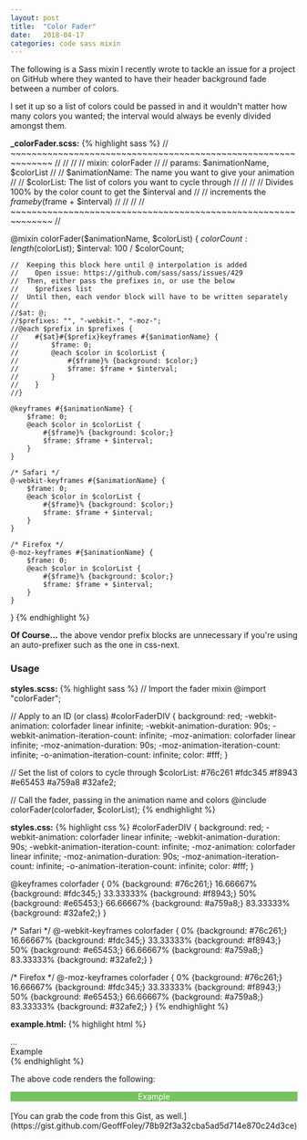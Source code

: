 ```yaml
---
layout: post
title:  "Color Fader"
date:   2018-04-17
categories: code sass mixin
---
```


The following is a Sass mixin I recently wrote to tackle an issue for a project on GitHub where they wanted to have their header background fade between a number of colors.

I set it up so a list of colors could be passed in and it wouldn't matter how many colors you wanted; the interval would always be evenly divided amongst them.

**_colorFader.scss:**
{% highlight sass %}
// ~~~~~~~~~~~~~~~~~~~~~~~~~~~~~~~~~~~~~~~~~~~~~~~~~~~~~~~~~~~~~~ //
//                                                                //
// mixin: colorFader                                              //
// params: $animationName, $colorList                             //
//   $animationName: The name you want to give your animation     //
//   $colorList: The list of colors you want to cycle through     //
//                                                                //
// Divides 100% by the color count to get the $interval and       //
//   increments the $frame by ($frame + $interval)                //
//                                                                //
// ~~~~~~~~~~~~~~~~~~~~~~~~~~~~~~~~~~~~~~~~~~~~~~~~~~~~~~~~~~~~~~ //

@mixin colorFader($animationName, $colorList) {
    $colorCount: length($colorList);
    $interval: 100 / $colorCount;

    //  Keeping this block here until @ interpolation is added
    //    Open issue: https://github.com/sass/sass/issues/429
    //  Then, either pass the prefixes in, or use the below
    //    $prefixes list
    //  Until then, each vendor block will have to be written separately
    //
    //$at: @;
    //$prefixes: "", "-webkit-", "-moz-";
    //@each $prefix in $prefixes {
    //    #{$at}#{$prefix}keyframes #{$animationName} {
    //        $frame: 0;
    //        @each $color in $colorList {
    //            #{$frame}% {background: $color;}
    //            $frame: $frame + $interval;
    //        }
    //    }
    //}

    @keyframes #{$animationName} {
        $frame: 0;
        @each $color in $colorList {
            #{$frame}% {background: $color;}
            $frame: $frame + $interval;
        }
    }

    /* Safari */
    @-webkit-keyframes #{$animationName} {
        $frame: 0;
        @each $color in $colorList {
            #{$frame}% {background: $color;}
            $frame: $frame + $interval;
        }
    }

    /* Firefox */
    @-moz-keyframes #{$animationName} {
        $frame: 0;
        @each $color in $colorList {
            #{$frame}% {background: $color;}
            $frame: $frame + $interval;
        }
    }
}
{% endhighlight %}

**Of Course...** the above vendor prefix blocks are unnecessary if you're using an auto-prefixer such as the one in css-next.

### Usage

**styles.scss:**
{% highlight sass %}
// Import the fader mixin
@import "colorFader";

// Apply to an ID (or class)
#colorFaderDIV {
    background: red;
    -webkit-animation: colorfader linear infinite;
    -webkit-animation-duration: 90s;
    -webkit-animation-iteration-count: infinite;
    -moz-animation: colorfader linear infinite;
    -moz-animation-duration: 90s;
    -moz-animation-iteration-count: infinite;
    -o-animation-iteration-count: infinite;
    color: #fff;
}

// Set the list of colors to cycle through
$colorList: #76c261 #fdc345 #f8943 #e65453 #a759a8 #32afe2;

// Call the fader, passing in the animation name and colors
@include colorFader(colorfader, $colorList);
{% endhighlight %}

**styles.css:**
{% highlight css %}
#colorFaderDIV {
    background: red;
    -webkit-animation: colorfader linear infinite;
    -webkit-animation-duration: 90s;
    -webkit-animation-iteration-count: infinite;
    -moz-animation: colorfader linear infinite;
    -moz-animation-duration: 90s;
    -moz-animation-iteration-count: infinite;
    -o-animation-iteration-count: infinite;
    color: #fff;
}

@keyframes colorfader {
    0% {background: #76c261;}
    16.66667% {background: #fdc345;}
    33.33333% {background: #f8943;}
    50% {background: #e65453;}
    66.66667% {background: #a759a8;}
    83.33333% {background: #32afe2;}
}

/* Safari */
@-webkit-keyframes colorfader {
    0% {background: #76c261;}
    16.66667% {background: #fdc345;}
    33.33333% {background: #f8943;}
    50% {background: #e65453;}
    66.66667% {background: #a759a8;}
    83.33333% {background: #32afe2;}
}

/* Firefox */
@-moz-keyframes colorfader {
    0% {background: #76c261;}
    16.66667% {background: #fdc345;}
    33.33333% {background: #f8943;}
    50% {background: #e65453;}
    66.66667% {background: #a759a8;}
    83.33333% {background: #32afe2;}
}
{% endhighlight %}

**example.html:**
{% highlight html %}
<link href="/css/styles.css" rel="stylesheet" />
...
<div id="colorFaderDIV">Example</div>
{% endhighlight %}

The above code renders the following:
<style>
#navbar
{
    width: 100%;
    background: #76c261;
    -webkit-animation: colorfader linear infinite;
    -webkit-animation-duration: 90s;
    -webkit-animation-iteration-count: infinite;
    -moz-animation: colorfader linear infinite;
    -moz-animation-duration: 90s;
    -moz-animation-iteration-count: infinite;
    -o-animation-iteration-count: infinite;
    color: #fff;
    text-align: center;
}
@keyframes colorfader {
    0% {background: #76c261;}
    16.66667% {background: #fdc345;}
    33.33333% {background: #f8943;}
    50% {background: #e65453;}
    66.66667% {background: #a759a8;}
    83.33333% {background: #32afe2;}
}

/* Safari */
@-webkit-keyframes colorfader {
    0% {background: #76c261;}
    16.66667% {background: #fdc345;}
    33.33333% {background: #f8943;}
    50% {background: #e65453;}
    66.66667% {background: #a759a8;}
    83.33333% {background: #32afe2;}
}

/* Firefox */
@-moz-keyframes colorfader {
    0% {background: #76c261;}
    16.66667% {background: #fdc345;}
    33.33333% {background: #f8943;}
    50% {background: #e65453;}
    66.66667% {background: #a759a8;}
    83.33333% {background: #32afe2;}
}
</style>
<div id="navbar">Example</div>
<br />
[You can grab the code from this Gist, as well.](https://gist.github.com/GeoffFoley/78b92f3a32cba5ad5d714e870c24d3ce)
